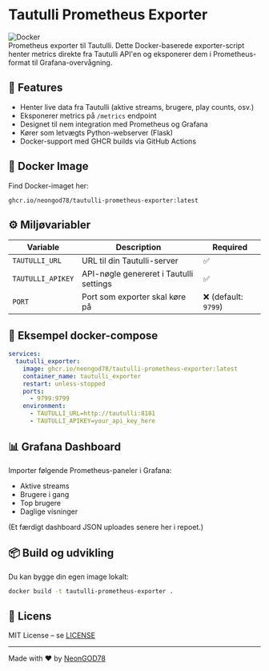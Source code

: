 # Tautulli Prometheus Exporter

![Docker](https://img.shields.io/badge/build-passing-brightgreen)  
Prometheus exporter til Tautulli. Dette Docker-baserede exporter-script henter metrics direkte fra Tautulli API'en og eksponerer dem i Prometheus-format til Grafana-overvågning.

## 🧩 Features

- Henter live data fra Tautulli (aktive streams, brugere, play counts, osv.)
- Eksponerer metrics på `/metrics` endpoint
- Designet til nem integration med Prometheus og Grafana
- Kører som letvægts Python-webserver (Flask)
- Docker-support med GHCR builds via GitHub Actions

## 🚀 Docker Image

Find Docker-imaget her:
```
ghcr.io/neongod78/tautulli-prometheus-exporter:latest
```

## ⚙️ Miljøvariabler

| Variable           | Description                             | Required |
|--------------------|-----------------------------------------|----------|
| `TAUTULLI_URL`     | URL til din Tautulli-server             | ✅       |
| `TAUTULLI_APIKEY`  | API-nøgle genereret i Tautulli settings | ✅       |
| `PORT`             | Port som exporter skal køre på          | ❌ (default: `9799`) |

## 🐳 Eksempel docker-compose

```yaml
services:
  tautulli_exporter:
    image: ghcr.io/neongod78/tautulli-prometheus-exporter:latest
    container_name: tautulli_exporter
    restart: unless-stopped
    ports:
      - 9799:9799
    environment:
      - TAUTULLI_URL=http://tautulli:8181
      - TAUTULLI_APIKEY=your_api_key_here
```

## 📊 Grafana Dashboard

Importer følgende Prometheus-paneler i Grafana:

- Aktive streams
- Brugere i gang
- Top brugere
- Daglige visninger

(Et færdigt dashboard JSON uploades senere her i repoet.)

## 📦 Build og udvikling

Du kan bygge din egen image lokalt:

```bash
docker build -t tautulli-prometheus-exporter .
```

## 📝 Licens

MIT License – se [LICENSE](LICENSE)

---

Made with ❤️ by [NeonGOD78](https://github.com/NeonGOD78)
